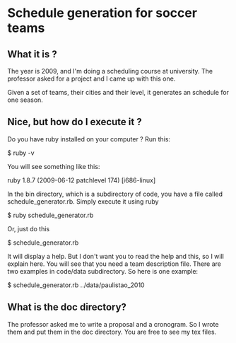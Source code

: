 Schedule generation for soccer teams
====================================

What it is ?
------------

The year is 2009, and I'm doing a scheduling course
at university. The professor asked for a project and
I came up with this one.

Given a set of teams, their cities and their level,
it generates an schedule for one season.

Nice, but how do I execute it ?
-------------------------------

Do you have ruby installed on your computer ? Run this:

  $ ruby -v

You will see something like this:

  ruby 1.8.7 (2009-06-12 patchlevel 174) [i686-linux]

In the bin directory, which is a subdirectory of
code, you have a file called schedule_generator.rb. Simply execute
it using ruby

  $ ruby schedule_generator.rb

Or, just do this
  
  $ schedule_generator.rb

It will display a help. But I don't want you to read the help and this, so 
I will explain here. You will see that you need a team description file. 
There are two examples in code/data subdirectory. So here is one example:

  $ schedule_generator.rb ../data/paulistao_2010


What is the doc directory?
--------------------------

The professor asked me to write a proposal and a cronogram. So I wrote them and 
put them in the doc directory. You are free to see my tex files.

